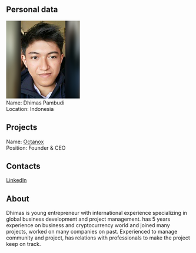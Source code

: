 ## Personal data
![dhimas pambudi photo](photo/dhimas_pambudi.png)  
Name:   Dhimas Pambudi  
Location: Indonesia  
## Projects 
Name: [Octanox](../projects/octanox.md)  
Position: Founder & CEO   
## Contacts
[LinkedIn]( https://www.linkedin.com/in/dhimas-pambudi-a3b2b5122/)    
## About
Dhimas is young entrepreneur with international experience specializing in global business development and project management.
has 5 years experience on business and cryptocurrency world and joined many projects, worked on many companies on past. 
Experienced to manage community and project, has relations with professionals to make the project keep on track.
